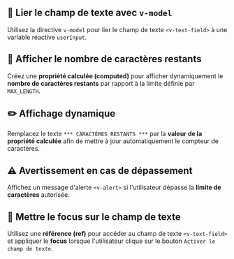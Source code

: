 ## 🔗 Lier le champ de texte avec `v-model`
Utilisez la directive `v-model` pour lier le champ de texte `<v-text-field>` à une variable réactive `userInput`.

## 🧮 Afficher le nombre de caractères restants
Créez une **propriété calculée (computed)** pour afficher dynamiquement le **nombre de caractères restants** par rapport à la limite définie par `MAX_LENGTH`.

## ✏️ Affichage dynamique
Remplacez le texte `*** CARACTÈRES RESTANTS ***` par la **valeur de la propriété calculée** afin de mettre à jour automatiquement le compteur de caractères.

## ⚠️ Avertissement en cas de dépassement
Affichez un message d'alerte `<v-alert>` si l'utilisateur dépasse la **limite de caractères** autorisée.

## 🎯 Mettre le focus sur le champ de texte
Utilisez une **référence (ref)** pour accéder au champ de texte `<v-text-field>` et appliquer le **focus** lorsque l'utilisateur clique sur le bouton `Activer le champ de texte`.
